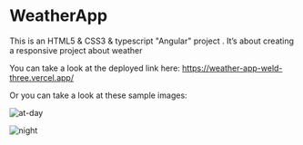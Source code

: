 # WeatherApp

This is an HTML5 & CSS3 & typescript "Angular" project . It’s about creating a responsive project about weather 

You can take a look at the deployed link here: https://weather-app-weld-three.vercel.app/

Or you can take a look at these sample images:

![at-day](https://user-images.githubusercontent.com/72417447/156879876-3f37f8f8-c64d-4823-815f-0458434eeb54.PNG)

![night](https://user-images.githubusercontent.com/72417447/156882013-8f6a15f6-814c-4c7e-b74f-93e1a45e20c2.png)
